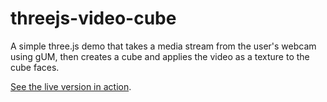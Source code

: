 # threejs-video-cube
A simple three.js demo that takes a media stream from the user's webcam using gUM, then creates a cube and applies the video as a texture to the cube faces.

[See the live version in action](http://chrisdavidmills.github.io/threejs-video-cube/).
